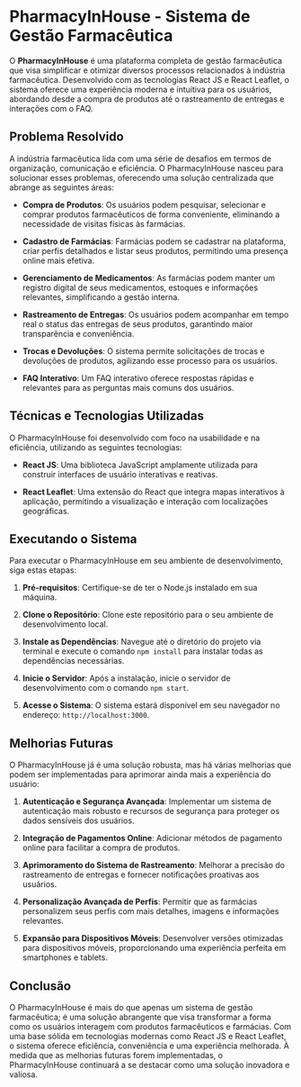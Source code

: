 # PharmacyInHouse - Sistema de Gestão Farmacêutica

O **PharmacyInHouse** é uma plataforma completa de gestão farmacêutica que visa simplificar e otimizar diversos processos relacionados à indústria farmacêutica. Desenvolvido com as tecnologias React JS e React Leaflet, o sistema oferece uma experiência moderna e intuitiva para os usuários, abordando desde a compra de produtos até o rastreamento de entregas e interações com o FAQ.

## Problema Resolvido

A indústria farmacêutica lida com uma série de desafios em termos de organização, comunicação e eficiência. O PharmacyInHouse nasceu para solucionar esses problemas, oferecendo uma solução centralizada que abrange as seguintes áreas:

- **Compra de Produtos**: Os usuários podem pesquisar, selecionar e comprar produtos farmacêuticos de forma conveniente, eliminando a necessidade de visitas físicas às farmácias.
  
- **Cadastro de Farmácias**: Farmácias podem se cadastrar na plataforma, criar perfis detalhados e listar seus produtos, permitindo uma presença online mais efetiva.

- **Gerenciamento de Medicamentos**: As farmácias podem manter um registro digital de seus medicamentos, estoques e informações relevantes, simplificando a gestão interna.

- **Rastreamento de Entregas**: Os usuários podem acompanhar em tempo real o status das entregas de seus produtos, garantindo maior transparência e conveniência.

- **Trocas e Devoluções**: O sistema permite solicitações de trocas e devoluções de produtos, agilizando esse processo para os usuários.

- **FAQ Interativo**: Um FAQ interativo oferece respostas rápidas e relevantes para as perguntas mais comuns dos usuários.

## Técnicas e Tecnologias Utilizadas

O PharmacyInHouse foi desenvolvido com foco na usabilidade e na eficiência, utilizando as seguintes tecnologias:

- **React JS**: Uma biblioteca JavaScript amplamente utilizada para construir interfaces de usuário interativas e reativas.

- **React Leaflet**: Uma extensão do React que integra mapas interativos à aplicação, permitindo a visualização e interação com localizações geográficas.

## Executando o Sistema

Para executar o PharmacyInHouse em seu ambiente de desenvolvimento, siga estas etapas:

1. **Pré-requisitos**: Certifique-se de ter o Node.js instalado em sua máquina.

2. **Clone o Repositório**: Clone este repositório para o seu ambiente de desenvolvimento local.

3. **Instale as Dependências**: Navegue até o diretório do projeto via terminal e execute o comando `npm install` para instalar todas as dependências necessárias.

4. **Inicie o Servidor**: Após a instalação, inicie o servidor de desenvolvimento com o comando `npm start`.

5. **Acesse o Sistema**: O sistema estará disponível em seu navegador no endereço: `http://localhost:3000`.

## Melhorias Futuras

O PharmacyInHouse já é uma solução robusta, mas há várias melhorias que podem ser implementadas para aprimorar ainda mais a experiência do usuário:

1. **Autenticação e Segurança Avançada**: Implementar um sistema de autenticação mais robusto e recursos de segurança para proteger os dados sensíveis dos usuários.

2. **Integração de Pagamentos Online**: Adicionar métodos de pagamento online para facilitar a compra de produtos.

3. **Aprimoramento do Sistema de Rastreamento**: Melhorar a precisão do rastreamento de entregas e fornecer notificações proativas aos usuários.

4. **Personalização Avançada de Perfis**: Permitir que as farmácias personalizem seus perfis com mais detalhes, imagens e informações relevantes.

5. **Expansão para Dispositivos Móveis**: Desenvolver versões otimizadas para dispositivos móveis, proporcionando uma experiência perfeita em smartphones e tablets.

## Conclusão

O PharmacyInHouse é mais do que apenas um sistema de gestão farmacêutica; é uma solução abrangente que visa transformar a forma como os usuários interagem com produtos farmacêuticos e farmácias. Com uma base sólida em tecnologias modernas como React JS e React Leaflet, o sistema oferece eficiência, conveniência e uma experiência melhorada. À medida que as melhorias futuras forem implementadas, o PharmacyInHouse continuará a se destacar como uma solução inovadora e valiosa.
